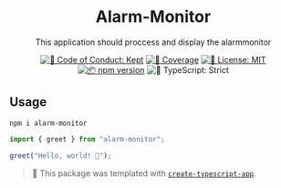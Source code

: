 <h1 align="center">Alarm-Monitor</h1>

<p align="center">This application should proccess and display the alarmmonitor</p>

<p align="center">
	<a href="https://github.com/TryBlock/alarm-monitor/blob/main/.github/CODE_OF_CONDUCT.md" target="_blank"><img alt="🤝 Code of Conduct: Kept" src="https://img.shields.io/badge/%F0%9F%A4%9D_code_of_conduct-kept-21bb42" /></a>
	<a href="https://codecov.io/gh/TryBlock/alarm-monitor" target="_blank"><img alt="🧪 Coverage" src="https://img.shields.io/codecov/c/github/TryBlock/alarm-monitor?label=%F0%9F%A7%AA%20coverage" /></a>
	<a href="https://github.com/TryBlock/alarm-monitor/blob/main/LICENSE.md" target="_blank"><img alt="📝 License: MIT" src="https://img.shields.io/badge/%F0%9F%93%9D_license-MIT-21bb42.svg"></a>
	<a href="http://npmjs.com/package/alarm-monitor"><img alt="📦 npm version" src="https://img.shields.io/npm/v/alarm-monitor?color=21bb42&label=%F0%9F%93%A6%20npm" /></a>
	<img alt="💪 TypeScript: Strict" src="https://img.shields.io/badge/%F0%9F%92%AA_typescript-strict-21bb42.svg" />
</p>

## Usage

```shell
npm i alarm-monitor
```

```ts
import { greet } from "alarm-monitor";

greet("Hello, world! 💖");
```

<!-- You can remove this notice if you don't want it 🙂 no worries! -->

> 💙 This package was templated with [`create-typescript-app`](https://github.com/JoshuaKGoldberg/create-typescript-app).

